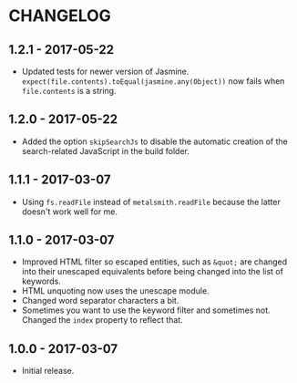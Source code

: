 CHANGELOG
=========


1.2.1 - 2017-05-22
------------------

* Updated tests for newer version of Jasmine. `expect(file.contents).toEqual(jasmine.any(Object))` now fails when `file.contents` is a string.


1.2.0 - 2017-05-22
------------------

* Added the option `skipSearchJs` to disable the automatic creation of the search-related JavaScript in the build folder.


1.1.1 - 2017-03-07
------------------

* Using `fs.readFile` instead of `metalsmith.readFile` because the latter doesn't work well for me.


1.1.0 - 2017-03-07
------------------

* Improved HTML filter so escaped entities, such as `&quot;` are changed into their unescaped equivalents before being changed into the list of keywords.
* HTML unquoting now uses the unescape module.
* Changed word separator characters a bit.
* Sometimes you want to use the keyword filter and sometimes not. Changed the `index` property to reflect that.


1.0.0 - 2017-03-07
------------------

* Initial release.
